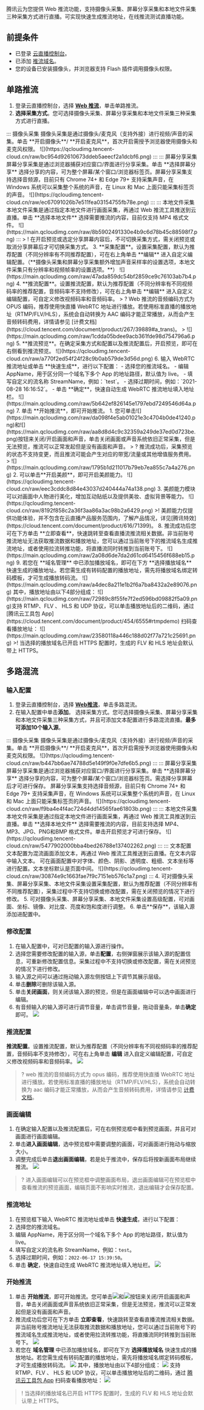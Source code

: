 腾讯云为您提供 Web 推流功能，支持摄像头采集、屏幕分享采集和本地文件采集三种采集方式进行直播。可实现快速生成推流地址，在线推流测试直播功能。

## 前提条件
- 已登录 [云直播控制台](https://console.cloud.tencent.com/live)。
- 已添加 [推流域名](https://cloud.tencent.com/document/product/267/20381)。
- 您的设备已安装摄像头，并浏览器支持 Flash 插件调用摄像头权限。

## 单路推流
1. 登录云直播控制台，选择 [**Web 推流**](https://console.cloud.tencent.com/live/tools/webpush)，单击单路推流。
2. **选择采集方式**。您可选择摄像头采集、屏幕分享采集和本地文件采集三种采集方式进行直播。
<dx-tabs>
::: 摄像头采集
摄像头采集是通过摄像头/麦克风（支持外接）进行视频/声音的采集。单击 **开启摄像头**/ **开启麦克风**，首次开启需授予浏览器使用摄像头和麦克风权限。
![](https://qcloudimg.tencent-cloud.cn/raw/bc954d92610673ddeb5aeecf2a1dcbf6.png)
:::
::: 屏幕分享采集
 屏幕分享采集是通过浏览器捕获对应窗口/界面进行分享采集。单击 **选择屏幕分享** 选择分享的内容，可为整个屏幕/某个窗口/浏览器标签页。屏幕分享采集支持选择音频源，目前只有 Chrome 74+ 和 Edge 79+ 支持采集声音，在 Windows 系统可以采集整个系统的声音，在 Linux 和 Mac 上面只能采集标签页的声音。
![](https://qcloudimg.tencent-cloud.cn/raw/ec67091026b7e511fea03154755fb78e.png)
:::
::: 本地文件采集
本地文件采集是通过指定本地文件进行画面采集，再通过 Web 推流工具推送到云直播。单击 **选择本地文件** 选择需要推流的内容，目前仅支持 MP4 格式文件。
![](https://main.qcloudimg.com/raw/8b5902491330e4b9c6d78b45c88598f7.png)
:::
</dx-tabs>
> ! 在开启预览或选定分享屏幕内容后，不可切换采集方式，需关闭预览或取消分享屏幕后才可切换采集方式。
3. **采集配置**。设置采集配置，默认为推荐配置（不同分辨率有不同推荐配置），可在右上角单击 **编辑** 进入自定义编辑配置。（**摄像头采集和屏幕分享采集额外增加声音采样率的设置选项，本地文件采集只有分辨率和视频帧率的设置选项。**）
![](https://main.qcloudimg.com/raw/47ada859dc54bf2859ce9c76103ab7b4.png)
4. **推流配置**。设置推流配置，默认为推荐配置（不同分辨率有不同视频码率的推荐配置，音频码率不支持修改），可在右上角单击 **编辑** 进入自定义编辑配置，可自定义修改视频码率和音频码率。
> ? Web 推流的音频编码方式为 OPUS 编码，推荐使用快直播 WebRTC 地址进行播放。若使用标准直播的播放地址（RTMP/FLV/HLS），系统会自动转换为 AAC 编码才能正常播放，从而会产生音频转码费用，详情请参见 [计费文档](https://cloud.tencent.com/document/product/267/39889#a_trans)。
> 
![](https://main.qcloudimg.com/raw/1cdda05bdee9acb361fde98d754796a6.png)
5. **推流预览**。在确定采集方式和配置以及推流配置后，开启预览，即可在右侧看到推流预览。
![](https://qcloudimg.tencent-cloud.cn/raw/a770f2ed54f24f28c9b0ab579de3d56d.png)
6. 输入 WebRTC 推流地址或单击 **快速生成**，进行以下配置：
  - 选择您的推流域名。
  - 编辑 AppName，用于区分同一个域名下多个 App 的地址路径，默认值为 live。
  - 填写自定义的流名称 StreamName，例如：`test`。
  - 选择过期时间，例如：`2021-08-28 16:16:52`。
  - 单击 **确定**，快速自动生成 WebRTC 推流地址填入地址栏。
![](https://main.qcloudimg.com/raw/5b642ef826145e1797ebd7249546d64a.png)
7. 单击 **开始推流**，即可开始推流。
	1. 您可单击![](https://main.qcloudimg.com/raw/da098f4e5ab01021e3c4704b0de41240.png)和![](https://main.qcloudimg.com/raw/aa8d8d4c9c32359a249de37ed0d723be.png)按钮来关闭/开启画面和声音，单击关闭画面或声音系统依旧正常采集，但是无法预览，推流可以正常发起但是没有画面和声音。
> ? 推流成功后，采集预览的状态不支持变更，而且推流可能会产生对应的带宽/流量或其他增值服务费用。
> 
![](https://main.qcloudimg.com/raw/1795b1d211017b79eb7ea855c7a4a276.png)
	2. 可以单击**开启美颜**，即可开启美颜能力。
![](https://qcloudimg.tencent-cloud.cn/raw/eec3cddc8d84e43037d240444a74a138.png)
	3. 美颜能力模块可以对画面中人物进行美化，增加互动贴纸以及提供美妆、虚拟背景等能力。
![](https://qcloudimg.tencent-cloud.cn/raw/8192f858c2a36f3aa86a3ac98b2a6429.png)
>! 美颜能力仅提供功能体验，并不包含在云直播产品服务范围内，了解产品情况，详见[腾讯特效](https://cloud.tencent.com/document/product/616/71399)。
8. 推流成功后您可在下方单击 **立即查看**，快速跳转至查看直播流推流相关数据。非当前账号推流地址无法获取推流数据和播放地址，您可以通过当前账号下的推流域名生成推流地址，或者使用拉流转推功能，将直播流同时转推到当前账号下。
![](https://main.qcloudimg.com/raw/2a08d6de7da2d61cd6415456f688eb15.png)
9. 若您在 **域名管理** 中已添加播放域名，即可在下方 **选择播放域名** 快速生成的播放地址。若您需生成有转码配置的播放地址，需先将播放域名绑定转码模板，才可生成播放转码流。
![](https://main.qcloudimg.com/raw/a4dec8a211e1b2f6a7ba8432a2e89076.png)
其中，播放地址由以下4部分组成：
![](https://main.qcloudimg.com/raw/72989c8f55fe7f2ed596bd09882f5a09.png)支持 RTMP、FLV 、 HLS 和 UDP 协议，可以单击播放地址后的二维码，通过 [腾讯云工具包 App](https://cloud.tencent.com/document/product/454/6555#rtmpdemo) 扫码查看播放地址：
![](https://main.qcloudimg.com/raw/23580118a446c188d02f77a721c25691.png)
>! 当选择的播放域名已开启 HTTPS 配置时，生成的 FLV 和 HLS 地址会默认带上 HTTPS。



## 多路混流
### 输入配置
1. 登录云直播控制台，选择 [**Web推流**](https://console.cloud.tencent.com/live/tools/webpush)，单击多路混流。
2. 在输入配置中单击**添加**。 选择采集方式。您可选择摄像头采集、屏幕分享采集和本地文件采集三种采集方式，并且可添加文本配置进行多路混流直播。**最多可添加10个输入源**。
<dx-tabs>
::: 摄像头采集
摄像头采集是通过摄像头/麦克风（支持外接）进行视频/声音的采集。单击 **开启摄像头**/ **开启麦克风**，首次开启需授予浏览器使用摄像头和麦克风权限。
![](https://qcloudimg.tencent-cloud.cn/raw/b447bb6ae74788d5e149f9f0e7dfe6b5.png)
:::
::: 屏幕分享采集
屏幕分享采集是通过浏览器捕获对应窗口/界面进行分享采集。单击 **选择屏幕分享** 选择分享的内容，可为整个屏幕/某个窗口/浏览器标签页。需选择分享屏幕后才可进行保存。
屏幕分享采集支持选择音频源，目前只有 Chrome 74+ 和 Edge 79+ 支持采集声音，在 Windows 系统可以采集整个系统的声音，在 Linux 和 Mac 上面只能采集标签页的声音。
![](https://qcloudimg.tencent-cloud.cn/raw/f9ba4e4f4ac724d4dd14565fae61803b.png)
:::
::: 本地文件采集
本地文件采集是通过指定本地文件进行画面采集，再通过 Web 推流工具推送到云直播。单击 **选择本地文件** 选择需要推流的内容，目前支持选择 MP4、MP3、JPG、PNG和BMP 格式文件。单击开启预览才可进行保存。
![](https://qcloudimg.tencent-cloud.cn/raw/5477902000bba4bed26788e137402262.png)
:::
::: 文本配置
文本配置为混流画面添加文本，再通过 Web 推流工具推送到云直播。在文本内容中输入文本。
可在画面配置中对字体、颜色、阴影、透明度、粗细、文本坐标等进行配置。文本坐标默认是页面中间。
![](https://qcloudimg.tencent-cloud.cn/raw/30874e9c1663fae7f9c7151eb576c1a7.png)
:::
</dx-tabs>
4. 可对摄像头采集、屏幕分享采集、本地文件采集设置采集配置，默认为推荐配置（不同分辨率有不同推荐配置），采集过程中不支持切换或修改配置，需在关闭预览的情况下进行修改。
5. 可对摄像头采集、屏幕分享采集、本地文件采集设置高级配置，可对画面、坐标、镜像、对比度、亮度和饱和度进行调整。
6. 单击**保存**，该输入源添加进配置中。

### 修改配置
1. 在输入配置中，可对已配置的输入源进行操作。
2. 选择您需要修改配置的输入源，单击**配置**，右侧弹窗展示该输入源的配置信息，可重新修改配置信息。采集过程中不支持切换或修改配置，需在关闭预览的情况下进行修改。
3. 输入源之间可以通过拖动输入源左侧按钮上下调节其展示层级。
4. 单击**删除**可删除该输入源。
5. 单击**关闭画面**，则关闭该输入源的预览，但是在画面编辑中可以选中画面进行编辑。
6. 有音频输入的输入源可进行调节音量，单击调节音量，拖动音量条，单击**确定**即可。
![](https://qcloudimg.tencent-cloud.cn/raw/89e5fec4c6c2e6ae83798e557b54cf5e.png)

### 推流配置
 **推流配置**。设置推流配置，默认为推荐配置（不同分辨率有不同视频码率的推荐配置，音频码率不支持修改），可在右上角单击 **编辑** 进入自定义编辑配置，可自定义修改视频码率和音频码率。
![](https://qcloudimg.tencent-cloud.cn/raw/00e84c0fd9fae84e4436f6343bcae805.png)
> ? web 推流的音频编码方式为 opus 编码，推荐使用快直播 WebRTC 地址进行播放。若使用标准直播的播放地址（RTMP/FLV/HLS），系统会自动转换为 aac 编码才能正常播放，从而会产生音频转码费用，详情请参见 [计费文档](https://cloud.tencent.com/document/product/267/39889#a_trans)。

### 画面编辑
1. 在确定输入配置以及推流配置后，可在右侧预览框中看到预览画面，并且可对画面进行画面编辑。
2. 单击**进入画面编辑**，选中预览框中需要调整的画面，可对画面进行拖动与缩放大小。
3. 调整完成后单击**退出画面编辑**，若是处于推流中，保存后将按新画面布局继续推流。
![](https://qcloudimg.tencent-cloud.cn/raw/a66e1fbfecb872f2d179f6b1949d26f5.png)

> ? 进入画面编辑可以在预览框中调整画面布局，退出画面编辑可在预览框中查看推流的预览画面，编辑页面不影响实时推流，退出编辑才会保存配置。

### 推流地址
1. 在预览框下输入 WebRTC 推流地址或单击 **快速生成**，进行以下配置：
2. 选择您的推流域名。
3. 编辑 AppName，用于区分同一个域名下多个 App 的地址路径，默认值为 live。
4. 填写自定义的流名称 StreamName，例如：`test`。
5. 选择过期时间，例如：`2022-06-17 15:39:50`。
6. 单击 **确定**，快速自动生成 WebRTC 推流地址填入地址栏。
![](https://qcloudimg.tencent-cloud.cn/raw/9e968223d0c4832df12b361033475848.png)

### 开始推流
1. 单击 **开始推流**，即可开始推流。您可单击![](https://main.qcloudimg.com/raw/da098f4e5ab01021e3c4704b0de41240.png)和![](https://main.qcloudimg.com/raw/aa8d8d4c9c32359a249de37ed0d723be.png)按钮来关闭/开启画面和声音，单击关闭画面或声音系统依旧正常采集，但是无法预览，推流可以正常发起但是没有画面和声音。
2. 推流成功后您可在下方单击 **立即查看**，快速跳转至查看直播流推流相关数据。非当前账号推流地址无法获取推流数据和播放地址，您可以通过当前账号下的推流域名生成推流地址，或者使用拉流转推功能，将直播流同时转推到当前账号下。
![](https://qcloudimg.tencent-cloud.cn/raw/3e9199f069bbe1b38d9c7f49a3807fee.png)
3. 若您在 **域名管理** 中已添加播放域名，即可在下方 **选择播放域名** 快速生成的播放地址。若您需生成有转码配置的播放地址，需先将播放域名绑定转码模板，才可生成播放转码流。
![](https://main.qcloudimg.com/raw/a4dec8a211e1b2f6a7ba8432a2e89076.png)
其中，播放地址由以下4部分组成：
![](https://main.qcloudimg.com/raw/72989c8f55fe7f2ed596bd09882f5a09.png)
支持 RTMP、FLV 、 HLS 和 UDP 协议，可以单击播放地址后的二维码，通过 [腾讯云工具包 App](https://cloud.tencent.com/document/product/454/6555#rtmpdemo) 扫码查看播放地址：
![](https://main.qcloudimg.com/raw/23580118a446c188d02f77a721c25691.png)

>! 当选择的播放域名已开启 HTTPS 配置时，生成的 FLV 和 HLS 地址会默认带上 HTTPS。
